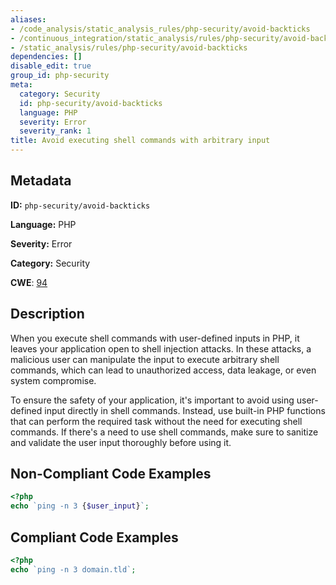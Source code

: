 ```yaml
---
aliases:
- /code_analysis/static_analysis_rules/php-security/avoid-backticks
- /continuous_integration/static_analysis/rules/php-security/avoid-backticks
- /static_analysis/rules/php-security/avoid-backticks
dependencies: []
disable_edit: true
group_id: php-security
meta:
  category: Security
  id: php-security/avoid-backticks
  language: PHP
  severity: Error
  severity_rank: 1
title: Avoid executing shell commands with arbitrary input
---
```

<!--  SOURCED FROM https://github.com/DataDog/datadog-static-analyzer-rule-docs -->


## Metadata
**ID:** `php-security/avoid-backticks`

**Language:** PHP

**Severity:** Error

**Category:** Security

**CWE**: [94](https://cwe.mitre.org/data/definitions/94.html)

## Description
When you execute shell commands with user-defined inputs in PHP, it leaves your application open to shell injection attacks. In these attacks, a malicious user can manipulate the input to execute arbitrary shell commands, which can lead to unauthorized access, data leakage, or even system compromise.

To ensure the safety of your application, it's important to avoid using user-defined input directly in shell commands. Instead, use built-in PHP functions that can perform the required task without the need for executing shell commands. If there's a need to use shell commands, make sure to sanitize and validate the user input thoroughly before using it.

## Non-Compliant Code Examples
```php
<?php
echo `ping -n 3 {$user_input}`;
```

## Compliant Code Examples
```php
<?php
echo `ping -n 3 domain.tld`;
```
